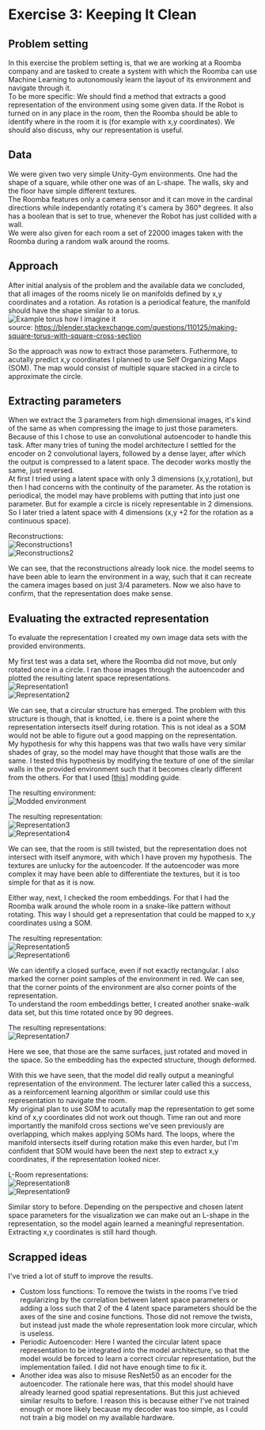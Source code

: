 # Exercise 3: Keeping It Clean
## Problem setting
In this exercise the problem setting is, that we are working at a Roomba company and are tasked to create a system with which the Roomba can use Machine Learning to autonomously learn the layout of its environment and navigate through it.  
To be more specific: We should find a method that extracts a good representation of the environment using some given data. If the Robot is turned on in any place in the room, then the Roomba should be able to identify where in the room it is (for example with x,y coordinates). We should also discuss, why our representation is useful.

## Data
We were given two very simple Unity-Gym environments. One had the shape of a square, while other one was of an L-shape. The walls, sky and the floor have simple different textures.  
The Roomba features only a camera sensor and it can move in the cardinal directions while independantly rotating it's camera by 360° degrees. It also has a boolean that is set to true, whenever the Robot has just collided with a wall.  
We were also given for each room a set of 22000 images taken with the Roomba during a random walk around the rooms.

## Approach
After initial analysis of the problem and the available data we concluded, that all images of the rooms nicely lie on manifolds defined by x,y coordinates and a rotation. As rotation is a periodical feature, the manifold should have the shape similar to a torus.  
![Example torus how I imagine it](images/torus_example.png)  
source: https://blender.stackexchange.com/questions/110125/making-square-torus-with-square-cross-section


So the approach was now to extract those parameters. Futhermore, to acutally predict x,y coordinates I planned to use Self Organizing Maps (SOM). The map would consist of multiple square stacked in a circle to approximate the circle.

## Extracting parameters
When we extract the 3 parameters from high dimensional images, it's kind of the same as when compressing the image to just those parameters. Because of this I chose to use an convolutional autoencoder to handle this task. After many tries of tuning the model architecture I settled for the encoder on 2 convolutional layers, followed by a dense layer, after which the output is compressed to a latent space. The decoder works mostly the same, just reversed.  
At first I tried using a latent space with only 3 dimensions (x,y,rotation), but then I had concerns with the continuity of the parameter. As the rotation is periodical, the model may have problems with putting that into just one parameter. But for example a circle is nicely representable in 2 dimensions. So I later tried a latent space with 4 dimensions (x,y +2 for the rotation as a continuous space).

Reconstructions:  
![Reconstructions1](images/reconstruction1.png)  
![Reconstructions2](images/reconstruction2.png)  

We can see, that the reconstructions already look nice. the model seems to have been able to learn the environment in a way, such that it can recreate the camera images based on just 3/4 parameters. Now we also have to confirm, that the representation does make sense.

## Evaluating the extracted representation
To evaluate the representation I created my own image data sets with the provided environments.

My first test was a data set, where the Roomba did not move, but only rotated once in a circle. I ran those images through the autoencoder and plotted the resulting latent space representations.  
![Representation1](images/loop1.png)  
![Representation2](images/loop2.png)  

We can see, that a circular structure has emerged. The problem with this structure is though, that is knotted, i.e. there is a point where the representation intersects itself during rotation. This is not ideal as a SOM would not be able to figure out a good mapping on the representation.  
My hypothesis for why this happens was that two walls have very similar shades of gray, so the model may have thought that those walls are the same. I tested this hypothesis by modifying the texture of one of the similar walls in the provided environment such that it becomes clearly different from the others. For that I used [[this](https://www.reddit.com/r/gamindustri/comments/18j3j3h/unity_textureimage_modding_tutorial_video_made/)] modding guide.

The resulting environment:  
![Modded environment](images/modded_env.png)  

The resulting representation:  
![Representation3](images/noloop1.png)  
![Representation4](images/noloop2.png)  

We can see, that the room is still twisted, but the representation does not intersect with itself anymore, with which I have proven my hypothesis. The textures are unlucky for the autoencoder. If the autoencoder was more complex it may have been able to differentiate the textures, but it is too simple for that as it is now.

Either way, next, I checked the room embeddings. For that I had the Roomba walk around the whole room in a snake-like pattern without rotating. This way I should get a representation that could be mapped to x,y coordinates using a SOM.

The resulting representation:  
![Representation5](images/room_embedding1.png)  
![Representation6](images/room_embedding2.png)  

We can identify a closed surface, even if not exactly rectangular. I also marked the corner point samples of the environment in red. We can see, that the corner points of the environment are also corner points of the representation.  
To understand the room embeddings better, I created another snake-walk data set, but this time rotated once by 90 degrees.

The resulting representations:  
![Representation7](images/2embeddings.png)  

Here we see, that those are the same surfaces, just rotated and moved in the space. So the embedding has the expected structure, though deformed.

With this we have seen, that the model did really output a meaningful representation of the environment. The lecturer later called this a success, as a reinforcement learning algorithm or similar could use this representation to navigate the room.  
My original plan to use SOM to acutally map the representation to get some kind of x,y coordinates did not work out though. Time ran out and more importantly the manifold cross sections we've seen previously are overlapping, which makes applying SOMs hard. The loops, where the manifold intersects itself during rotation make this even harder, but I'm confident that SOM would have been the next step to extract x,y coordinates, if the representation looked nicer.

L-Room representations:  
![Representation8](images/Lroom1.png)  
![Representation9](images/Lroom2.png)  

Similar story to before. Depending on the perspective and chosen latent space parameters for the visualization we can make out an L-shape in the representation, so the model again learned a meaningful representation. Extracting x,y coordinates is still hard though.

## Scrapped ideas
I've tried a lot of stuff to improve the results.
- Custom loss functions: To remove the twists in the rooms I've tried regularizing by the correlation between latent space parameters or adding a loss such that 2 of the 4 latent space parameters should be the axes of the sine and cosine functions. Those did not remove the twists, but instead just made the whole representation look more circular, which is useless.
- Periodic Autoencoder: Here I wanted the circular latent space representation to be integrated into the model architecture, so that the model would be forced to learn a correct circular representation, but the implementation failed. I did not have enough time to fix it.
- Another idea was also to misuse ResNet50 as an encoder for the autoencoder. The rationale here was, that this model should have already learned good spatial representations. But this just achieved similar results to before. I reason this is because either I've not trained enough or more likely because my decoder was too simple, as I could not train a big model on my available hardware.
